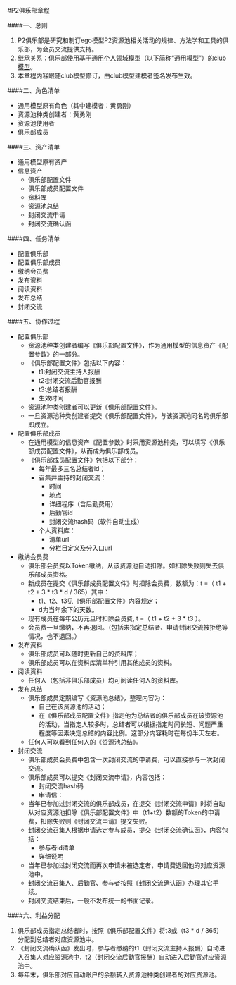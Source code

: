 #P2俱乐部章程

####一、总则
1. P2俱乐部是研究和制订ego模型P2资源池相关活动的规律、方法学和工具的俱乐部，为会员交流提供支持。
2. 继承关系：俱乐部使用基于[通用个人领域模型](https://github.com/hyg/ego/blob/master/common.com.md)（以下简称“通用模型”）的[club模型](https://github.com/hyg/ego/blob/master/club.com.md)。
3. 本章程内容跟随club模型修订，由club模型建模者签名发布生效。 

####二、角色清单
* 通用模型原有角色（其中建模者：黄勇刚）
* 资源池种类创建者：黄勇刚
* 资源池使用者
* 俱乐部成员

####三、资产清单
* 通用模型原有资产
* 信息资产
	* 俱乐部配置文件
	* 俱乐部成员配置文件
	* 资料库
	* 资源池总结
	* 封闭交流申请
	* 封闭交流确认函

####四、任务清单
* 配置俱乐部
* 配置俱乐部成员
* 缴纳会员费
* 发布资料
* 阅读资料
* 发布总结
* 封闭交流

####五、协作过程
* 配置俱乐部
	* 资源池种类创建者编写《俱乐部配置文件》，作为通用模型的信息资产《配置参数》的一部分。
	* 《俱乐部配置文件》包括以下内容：
		* t1:封闭交流主持人报酬
		* t2:封闭交流后勤官报酬
		* t3:总结者报酬
		* 生效时间
	* 资源池种类创建者可以更新《俱乐部配置文件》。
	* 一旦资源池种类创建者提交《俱乐部配置文件》，与该资源池同名的俱乐部即成立。
* 配置俱乐部成员
	* 在通用模型的信息资产《配置参数》时采用资源池种类，可以填写《俱乐部成员配置文件》，从而成为俱乐部成员。
	* 《俱乐部成员配置文件》包括以下部分：
		* 每年最多三名总结者id；
		* 召集并主持的封闭交流：
			* 时间
			* 地点
			* 详细程序（含后勤费用）
			* 后勤官id
			* 封闭交流hash码（软件自动生成）
		* 个人资料库：
			* 清单url
			* 分栏目定义及分入口url
* 缴纳会员费
	* 俱乐部会员费以Token缴纳，从该资源池自动扣除。如扣除失败则失去俱乐部成员资格。
	* 新成员在提交《俱乐部成员配置文件》时扣除会员费，数额为：t =（ t1 + t2 + 3 * t3 * d / 365）其中：
		* t1、t2、t3见《俱乐部配置文件》内容规定；
		* d为当年余下的天数。
	* 现有成员在每年公历元旦时扣除会员费, t =（ t1 + t2 + 3 * t3 ）。
	* 会员费一旦缴纳，不再退回。（包括未指定总结者、申请封闭交流被拒绝等情况，也不退回。）
* 发布资料
	* 俱乐部成员可以随时更新自己的资料库；
	* 俱乐部成员可以在资料库清单种引用其他成员的资料。
* 阅读资料
	* 任何人（包括非俱乐部成员）均可阅读任何人的资料库。
* 发布总结
	* 俱乐部成员定期编写《资源池总结》，整理内容为：
		* 自己在该资源池的活动；
		* 在《俱乐部成员配置文件》指定他为总结者的俱乐部成员在该资源池的活动，当指定人较多时，总结者可以根据指定时间长短、问题严重程度等因素决定总结的内容比例。这部分内容耗时在每份半天左右。
	* 任何人可以看到任何人的《资源池总结》。
* 封闭交流
	* 俱乐部成员会员费中包含一次封闭交流的申请费，可以直接参与一次封闭交流。
	* 俱乐部成员可以提交《封闭交流申请》，内容包括：
		* 封闭交流hash码
		* 申请信：
	* 当年已参加过封闭交流的俱乐部成员，在提交《封闭交流申请》时将自动从对应资源池扣除《俱乐部配置文件》中（t1+t2）数额的Token的申请费，扣除失败则《封闭交流申请》提交失败。
	* 封闭交流召集人根据申请选定参与成员，提交《封闭交流确认函》，内容包括：
		* 参与者id清单
		* 详细说明
	* 当年已参加过封闭交流而再次申请未被选定者，申请费退回他的对应资源池中。
	* 封闭交流召集人、后勤官、参与者按照《封闭交流确认函》办理其它手续。
	* 封闭交流结束后，一般不发布统一的书面记录。

####六、利益分配
1. 俱乐部成员指定总结者时，按照《俱乐部配置文件》将t3或（t3 * d / 365）分配到总结者对应资源池中。
2. 《封闭交流确认函》发出时，参与者缴纳的t1（封闭交流主持人报酬）自动进入召集人对应资源池中，t2（封闭交流后勤官报酬）自动进入后勤官对应资源池中。
3. 每年末，俱乐部对应自动账户的余额转入资源池种类创建者的对应资源池。
